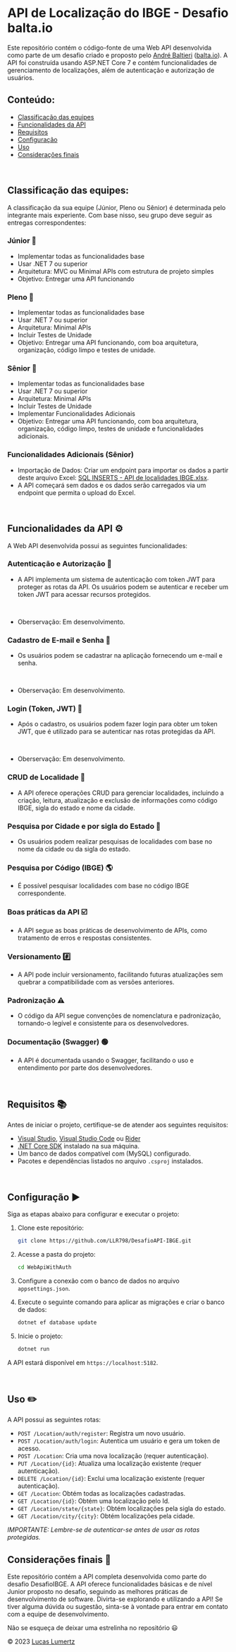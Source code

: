 # API de Localização do IBGE - Desafio balta.io

Este repositório contém o código-fonte de uma Web API desenvolvida como parte de um desafio criado e proposto pelo <a href="https://www.linkedin.com/in/andrebaltieri/">André Baltieri</a> (<a href="https://balta.io/">balta.io</a>). A API foi construída usando ASP.NET Core 7 e contém funcionalidades de gerenciamento de localizações, além de autenticação e autorização de usuários.

## Conteúdo:

- [Classificação das equipes](#classificação-das-equipes)
- [Funcionalidades da API](#funcionalidades-da-api-gear)
- [Requisitos](#requisitos-books)
- [Configuração](#configuração-arrowforward)
- [Uso](#uso-pencil2)
- [Considerações finais](#considerações-finais-checkeredflag)

<br>

## Classificação das equipes:

A classificação da sua equipe (Júnior, Pleno ou Sênior) é determinada pelo integrante mais experiente. Com base nisso, seu grupo deve seguir as entregas correspondentes:

### Júnior :baby:

- Implementar todas as funcionalidades base
- Usar .NET 7 ou superior
- Arquitetura: MVC ou Minimal APIs com estrutura de projeto simples
- Objetivo: Entregar uma API funcionando

### Pleno :man:

- Implementar todas as funcionalidades base
- Usar .NET 7 ou superior
- Arquitetura: Minimal APIs
- Incluir Testes de Unidade
- Objetivo: Entregar uma API funcionando, com boa arquitetura, organização, código limpo e testes de unidade.

### Sênior :older_man:

- Implementar todas as funcionalidades base
- Usar .NET 7 ou superior
- Arquitetura: Minimal APIs
- Incluir Testes de Unidade
- Implementar Funcionalidades Adicionais
- Objetivo: Entregar uma API funcionando, com boa arquitetura, organização, código limpo, testes de unidade e funcionalidades adicionais.

### Funcionalidades Adicionais (Sênior)

- Importação de Dados: Criar um endpoint para importar os dados a partir deste arquivo Excel: [SQL INSERTS - API de localidades IBGE.xlsx](https://github.com/andrebaltieri/ibge/blob/main/SQL%20INSERTS%20-%20API%20de%20localidades%20IBGE.xlsx).
- A API começará sem dados e os dados serão carregados via um endpoint que permita o upload do Excel.

<br>

## Funcionalidades da API :gear:
A Web API desenvolvida possui as seguintes funcionalidades:

### Autenticação e Autorização :closed_lock_with_key:
- A API implementa um sistema de autenticação com token JWT para proteger as rotas da API. Os usuários podem se autenticar e receber um token JWT para acessar recursos protegidos.

<br>

- Oberservação: Em desenvolvimento.

### Cadastro de E-mail e Senha :e-mail:
- Os usuários podem se cadastrar na aplicação fornecendo um e-mail e senha.

<br>

- Oberservação: Em desenvolvimento.

### Login (Token, JWT) :key:
- Após o cadastro, os usuários podem fazer login para obter um token JWT, que é utilizado para se autenticar nas rotas protegidas da API.

<br>

- Oberservação: Em desenvolvimento.

### CRUD de Localidade :pushpin:
- A API oferece operações CRUD para gerenciar localidades, incluindo a criação, leitura, atualização e exclusão de informações como código IBGE, sigla do estado e nome da cidade.

### Pesquisa por Cidade e por sigla do Estado :round_pushpin:
- Os usuários podem realizar pesquisas de localidades com base no nome da cidade ou da sigla do estado.

### Pesquisa por Código (IBGE) :earth_americas:
- É possível pesquisar localidades com base no código IBGE correspondente.

### Boas práticas da API :ballot_box_with_check:
- A API segue as boas práticas de desenvolvimento de APIs, como tratamento de erros e respostas consistentes.

### Versionamento :hash:
- A API pode incluir versionamento, facilitando futuras atualizações sem quebrar a compatibilidade com as versões anteriores.

### Padronização :warning:
- O código da API segue convenções de nomenclatura e padronização, tornando-o legível e consistente para os desenvolvedores.

### Documentação (Swagger) :green_circle:
- A API é documentada usando o Swagger, facilitando o uso e entendimento por parte dos desenvolvedores.

<br>

## Requisitos :books:

Antes de iniciar o projeto, certifique-se de atender aos seguintes requisitos:

- [Visual Studio](https://visualstudio.microsoft.com/), [Visual Studio Code](https://code.visualstudio.com/) ou [Rider](https://www.jetbrains.com/pt-br/rider/download/)
- [.NET Core SDK](https://dotnet.microsoft.com/download) instalado na sua máquina.
- Um banco de dados compatível com (MySQL) configurado.
- Pacotes e dependências listados no arquivo `.csproj` instalados.

<br>

## Configuração :arrow_forward:
Siga as etapas abaixo para configurar e executar o projeto:

1. Clone este repositório:

   ```sh
   git clone https://github.com/LLR798/DesafioAPI-IBGE.git

2. Acesse a pasta do projeto:
   ```sh
   cd WebApiWithAuth

3. Configure a conexão com o banco de dados no arquivo `appsettings.json`.

4. Execute o seguinte comando para aplicar as migrações e criar o banco de dados:
   ```sh
   dotnet ef database update

5. Inicie o projeto:
   ```sh
   dotnet run

A API estará disponível em `https://localhost:5182`.

<br>

## Uso :pencil2:
A API possui as seguintes rotas:

- `POST /Location/auth/register`: Registra um novo usuário.
- `POST /Location/auth/login`: Autentica um usuário e gera um token de acesso.
- `POST /Location`: Cria uma nova localização (requer autenticação).
- `PUT /Location/{id}`: Atualiza uma localização existente (requer autenticação).
- `DELETE /Location/{id}`: Exclui uma localização existente (requer autenticação).
- `GET /Location`: Obtém todas as localizações cadastradas.
- `GET /Location/{id}`: Obtém uma localização pelo Id.
- `GET /Location/state/{state}`: Obtém localizações pela sigla do estado.
- `GET /Location/city/{city}`: Obtém localizações pela cidade.

*IMPORTANTE: Lembre-se de autenticar-se antes de usar as rotas protegidas.*

## Considerações finais :checkered_flag:

Este repositório contém a API completa desenvolvida como parte do desafio DesafioIBGE. A API oferece funcionalidades básicas e de nível Junior proposto no desafio, seguindo as melhores práticas de desenvolvimento de software.
Divirta-se explorando e utilizando a API! Se tiver alguma dúvida ou sugestão, sinta-se à vontade para entrar em contato com a equipe de desenvolvimento.

Não se esqueça de deixar uma estrelinha no repositório :smiley:

© 2023 [Lucas Lumertz](https://lumertzdeveloper.netlify.app/)